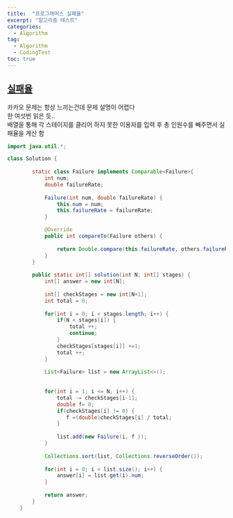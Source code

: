 ```yaml
---
title:  "프로그래머스 실패율"
excerpt: "알고리즘 테스트"
categories:
  - Algorithm
tag: 
  - Algorithm
  - CodingTest
toc: true  
---
```


## [실패율](https://programmers.co.kr/learn/courses/30/lessons/42889?language=java")

카카오 문제는 항상 느끼는건데 문제 설명이 어렵다  
한 여섯번 읽은 듯..  
배열을 통해 각 스테이지를 클리어 하지 못한 이용자를 입력 후 총 인원수를 빼주면서 실패율을 계산 함  
 

 
``` java
import java.util.*;

class Solution {
		
		static class Failure implements Comparable<Failure>{
			int num;
			double failureRate;
			
			Failure(int num, double failureRate) {
				this.num = num;
				this.failureRate = failureRate;
			}

			@Override
			public int compareTo(Failure others) {
				
				return Double.compare(this.failureRate, others.failureRate);
			}
		}
		
		public static int[] solution(int N, int[] stages) {
			int[] answer = new int[N];
			
			int[] checkStages = new int[N+1];
			int total = 0;
			
			for(int i = 0; i < stages.length; i++) {
				if(N < stages[i]) {
					total ++;
					continue;
				}
				checkStages[stages[i]] +=1;
				total ++;
			}
			
			List<Failure> list = new ArrayList<>();
			
			
			for(int i = 1; i <= N; i++) {
				total -= checkStages[i-1]; 
                double f= 0;
                if(checkStages[i] != 0) {
                   f =(double)checkStages[i] / total; 
                }
				
				list.add(new Failure(i, f ));
			}
			
			Collections.sort(list, Collections.reverseOrder());
			
			for(int i = 0; i < list.size(); i++) {
				answer[i] = list.get(i).num;
			}
			
			return answer;
		}
	}
```